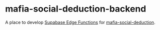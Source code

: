 # mafia-social-deduction-backend

A place to develop [Supabase Edge Functions](https://supabase.com/docs/guides/functions) for [mafia-social-deduction](https://github.com/lsneth/mafia-social-deduction).
